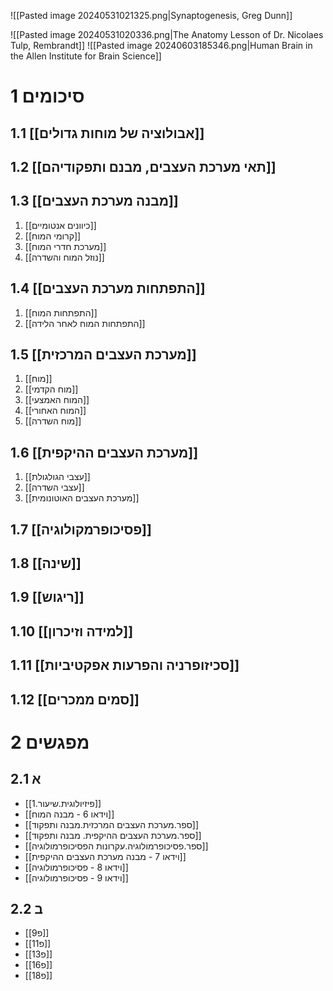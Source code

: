 ![[Pasted image 20240531021325.png|Synaptogenesis, Greg Dunn]]

![[Pasted image 20240531020336.png|The Anatomy Lesson of Dr. Nicolaes Tulp, Rembrandt]]
![[Pasted image 20240603185346.png|Human Brain in the Allen Institute for Brain Science]]

# 1	סיכומים
## 1.1	[[אבולוציה של מוחות גדולים]]
## 1.2	[[תאי מערכת העצבים, מבנם ותפקודיהם]]
## 1.3	[[מבנה מערכת העצבים]]
1. [[כיוונים אנטומיים]]
2. [[קרומי המוח]]
3. [[מערכת חדרי המוח]]
4. [[נוזל המוח והשדרה]]
## 1.4	[[התפתחות מערכת העצבים]]
1. [[התפתחות המוח]]
2. [[התפתחות המוח לאחר הלידה]]
## 1.5	[[מערכת העצבים המרכזית]]
1. [[מוח]]
2. [[מוח הקדמי]]
3. [[המוח האמצעי]]
4. [[המוח האחורי]]
5. [[מוח השדרה]]
## 1.6	[[מערכת העצבים ההיקפית]]
1. [[עצבי הגולגולת]]
2. [[עצבי השדרה]]
3. [[מערכת העצבים האוטונומית]]
## 1.7	[[פסיכופרמקולוגיה]]

## 1.8	[[שינה]]

## 1.9	[[ריגוש]]

## 1.10	[[למידה וזיכרון]]

## 1.11	[[סכיזופרניה והפרעות אפקטיביות]]

## 1.12	[[סמים ממכרים]]


# 2	מפגשים

## 2.1	א

- [[פיזיולוגית.שיעור.1]]
- [[וידאו 6 - מבנה המוח]]
- [[ספר.מערכת העצבים המרכזית.מבנה ותפקוד]]
- [[ספר.מערכת העצבים ההיקפית. מבנה ותפקוד]]
- [[ספר.פסיכופרמולוגיה.עקרונות הפסיכופרמולוגיה]]
- [[וידאו 7 - מבנה מערכת העצבים ההיקפית]]
- [[וידאו 8 - פסיכופרמולוגיה]]
- [[וידאו 9 - פסיכופרמולוגיה]]

## 2.2	ב

- [[פ9]]
- [[פ11]]
- [[פ13]]
- [[פ16]]
- [[פ18]]

